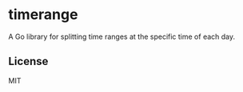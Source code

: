 timerange
=========

A Go library for splitting time ranges at the specific time of each day.

## License

MIT
